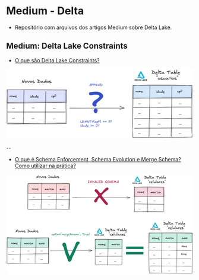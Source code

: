 # Medium - Delta

- Repositório com arquivos dos artigos Medium sobre Delta Lake.


## Medium: Delta Lake Constraints

- [O que são Delta Lake Constraints?](https://medium.com/@thiagoheron/delta-lake-constraints-8a2e7290551e)

![Medium: Delta Lake Constraints](docs/images/delta_constraints.png)

-- 

- [O que é Schema Enforcement, Schema Evolution e Merge Schema? Como utilizar na prática?](https://medium.com/@thiagoheron/o-que-%C3%A9-schema-enforcement-schema-evolution-e-merge-schema-como-utilizar-na-pr%C3%A1tica-63db11abd4b9)

![Medium: Delta Lake Constraints](docs/images/delta_schema_evolution.png)
